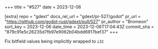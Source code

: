 +++
title = "#527"
date = 2023-12-06

[extra]
repo = "gdext"
docs_rel_url = "gdext/pr-527/godot"
pr_url = "https://github.com/godot-rust/gdext/pull/527"
pr_author = "Bromeon"
sort_key = 2023-12-06
date_time = 2023-12-06T17:04:43Z
commit_sha = "879c91e5c26235d7fb97e9062b04bdd6917bef37"
+++

Fix bitfield values being implicitly wrapped to `i32`
